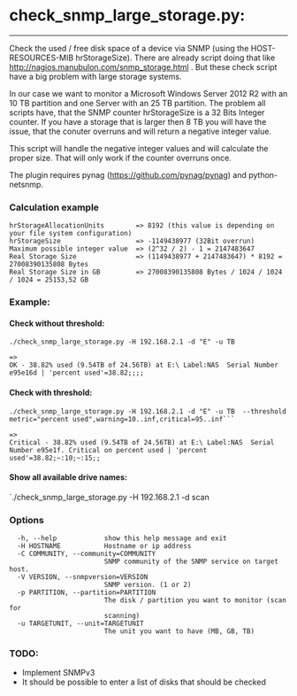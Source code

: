 
# check_snmp_large_storage.py:
---

Check the used / free disk space of a device via SNMP (using the HOST-RESOURCES-MIB hrStorageSize).
There are already script doing that like http://nagios.manubulon.com/snmp_storage.html . But these check script have a big problem with large storage systems. 

In our case we want to monitor a Microsoft Windows Server 2012 R2 with an 10 TB partition and one Server with an 25 TB partition. The problem all scripts have, that the SNMP counter hrStorageSize is a 32 Bits
Integer counter. If you have a storage that is larger then 8 TB you will have the issue, that the conuter overruns and will return a negative integer value.

This script will handle the negative integer values and will calculate the proper size. That will only work if the counter overruns once.

The plugin requires pynag (https://github.com/pynag/pynag) and python-netsnmp.

### Calculation example
``` 
hrStorageAllocationUnits        => 8192 (this value is depending on your file system configuration)
hrStorageSize                   => -1149438977 (32Bit overrun)
Maximum possible integer value  => (2^32 / 2) - 1 = 2147483647
Real Storage Size               => (1149438977 + 2147483647) * 8192 = 27008390135808 Bytes
Real Storage Size in GB         => 27008390135808 Bytes / 1024 / 1024 / 1024 = 25153,52 GB
``` 


### Example:

#### Check without threshold:   
``` 
./check_snmp_large_storage.py -H 192.168.2.1 -d "E" -u TB 
``` 

``` 
=> 
OK - 38.82% used (9.54TB of 24.56TB) at E:\ Label:NAS  Serial Number e95e16d | 'percent used'=38.82;;;;
``` 

#### Check with threshold:
 
``` 
./check_snmp_large_storage.py -H 192.168.2.1 -d "E" -u TB  --threshold metric="percent used",warning=10..inf,critical=95..inf```
``` 

``` 
=> 
Critical - 38.82% used (9.54TB of 24.56TB) at E:\ Label:NAS  Serial Number e95e1f. Critical on percent used | 'percent used'=38.82;~:10;~:15;;
``` 

#### Show all available drive names:
`./check_snmp_large_storage.py -H 192.168.2.1 -d scan

### Options
```
  -h, --help            show this help message and exit
  -H HOSTNAME           Hostname or ip address
  -C COMMUNITY, --community=COMMUNITY
                        SNMP community of the SNMP service on target host.
  -V VERSION, --snmpversion=VERSION
                        SNMP version. (1 or 2)
  -p PARTITION, --partition=PARTITION
                        The disk / partition you want to monitor (scan for
                        scanning)
  -u TARGETUNIT, --unit=TARGETUNIT
                        The unit you want to have (MB, GB, TB)

```

### TODO:
* Implement SNMPv3
* It should be possible to enter a list of disks that should be checked

